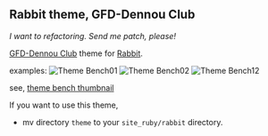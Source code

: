 Rabbit theme, GFD-Dennou Club 
-----------------------------

 *I want to refactoring. Send me patch, please!*

[GFD-Dennou Club](http://www.gfd-dennou.org) theme 
for [Rabbit](http://www.cozmixng.org/~rwiki/?cmd=viewName=Rabbit).

examples:
![Theme Bench01](http://www.gfd-dennou.org/arch/uwabami/software/dennou-theme/pub/thumbnail/001.png)
![Theme Bench02](http://www.gfd-dennou.org/arch/uwabami/software/dennou-theme/pub/thumbnail/002.png)
![Theme Bench12](http://www.gfd-dennou.org/arch/uwabami/software/dennou-theme/pub/thumbnail/012.png)

see, [theme bench thumbnail](http://www.gfd-dennou.org/arch/uwabami/software/dennou-theme/pub/)

If you want to use this theme, 
- mv directory `theme` to your `site_ruby/rabbit` directory.


